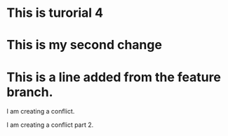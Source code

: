# This is turorial 4

# This is my second change

# This is a line added from the feature branch.


I am creating a conflict.

I am creating a conflict part 2.


